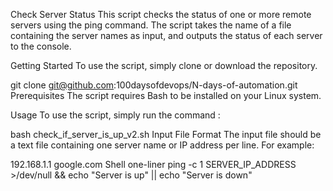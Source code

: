 Check Server Status
This script checks the status of one or more remote servers using the ping command. The script takes the name of a file containing the server names as input, and outputs the status of each server to the console.

Getting Started
To use the script, simply clone or download the repository.

git clone git@github.com:100daysofdevops/N-days-of-automation.git
Prerequisites
The script requires Bash to be installed on your Linux system.

Usage
To use the script, simply run the command :

bash check_if_server_is_up_v2.sh
Input File Format
The input file should be a text file containing one server name or IP address per line. For example:

192.168.1.1
google.com
Shell one-liner
ping -c 1 SERVER_IP_ADDRESS >/dev/null && echo "Server is up" || echo "Server is down"